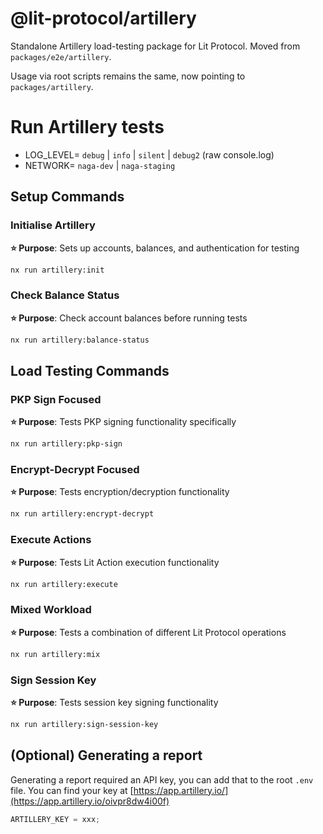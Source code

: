 # @lit-protocol/artillery

Standalone Artillery load-testing package for Lit Protocol. Moved from `packages/e2e/artillery`.

Usage via root scripts remains the same, now pointing to `packages/artillery`.

# Run Artillery tests

- LOG_LEVEL= `debug` | `info` | `silent` | `debug2` (raw console.log)
- NETWORK= `naga-dev` | `naga-staging`

## Setup Commands

### Initialise Artillery

**⭐️ Purpose**: Sets up accounts, balances, and authentication for testing

```bash
nx run artillery:init
```

### Check Balance Status

**⭐️ Purpose**: Check account balances before running tests

```bash
nx run artillery:balance-status
```

## Load Testing Commands

### PKP Sign Focused

**⭐️ Purpose**: Tests PKP signing functionality specifically

```bash
nx run artillery:pkp-sign
```

### Encrypt-Decrypt Focused

**⭐️ Purpose**: Tests encryption/decryption functionality

```bash
nx run artillery:encrypt-decrypt
```

### Execute Actions

**⭐️ Purpose**: Tests Lit Action execution functionality

```bash
nx run artillery:execute
```

### Mixed Workload

**⭐️ Purpose**: Tests a combination of different Lit Protocol operations

```bash
nx run artillery:mix
```

### Sign Session Key

**⭐️ Purpose**: Tests session key signing functionality

```bash
nx run artillery:sign-session-key
```

## (Optional) Generating a report

Generating a report required an API key, you can add that to the root `.env` file. You can find your key at [https://app.artillery.io/](https://app.artillery.io/oivpr8dw4i00f)

```jsx
ARTILLERY_KEY = xxx;
```